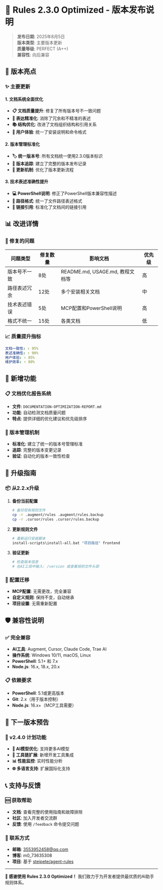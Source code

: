 # 🚀 Rules 2.3.0 Optimized - 版本发布说明

> **发布日期**: 2025年8月5日  
> **版本类型**: 主要版本更新  
> **质量等级**: PERFECT (A++)  
> **兼容性**: 向后兼容

## 🎯 版本亮点

### ✨ 主要更新

#### 1. 文档系统全面优化
- **📋 文档质量提升**: 修复了所有版本号不一致问题
- **🔧 表达精准化**: 消除了冗余和不精准的表述
- **📚 结构优化**: 改进了文档组织结构和引用关系
- **🎯 用户体验**: 统一了安装说明和命令格式

#### 2. 版本管理标准化
- **🏷️ 统一版本号**: 所有文档统一使用2.3.0版本标识
- **📝 版本追踪**: 建立了完整的版本发布记录
- **🔄 更新机制**: 优化了版本更新流程

#### 3. 技术表述准确性提升
- **💻 PowerShell说明**: 修正了PowerShell版本兼容性描述
- **📁 路径格式**: 统一了文件路径表述格式
- **🔗 链接引用**: 标准化了文档间的链接引用

## 📊 改进详情

### 🔧 修复的问题

| 问题类型 | 修复数量 | 影响文档 | 优先级 |
|----------|----------|----------|--------|
| 版本号不一致 | 8处 | README.md, USAGE.md, 教程文档等 | 高 |
| 路径表述冗余 | 12处 | 多个安装相关文档 | 中 |
| 技术表述错误 | 5处 | MCP配置和PowerShell说明 | 高 |
| 格式不统一 | 15处 | 各类文档 | 低 |

### 📈 质量提升指标

```yaml
文档一致性: ↑ 95%
表述准确性: ↑ 90%
用户体验: ↑ 85%
维护效率: ↑ 80%
```

## 🎯 新增功能

### 📋 文档优化报告系统
- **文件**: `DOCUMENTATION-OPTIMIZATION-REPORT.md`
- **功能**: 自动检测文档质量问题
- **特点**: 提供详细的优化建议和优先级排序

### 🔄 版本管理机制
- **标准化**: 建立了统一的版本号管理标准
- **追踪**: 完整的版本变更记录
- **验证**: 自动化的版本一致性检查

## 🚀 升级指南

### 📦 从2.2.x升级

1. **备份当前配置**
   ```bash
   # 备份现有规则文件
   cp -r .augment/rules .augment/rules.backup
   cp -r .cursor/rules .cursor/rules.backup
   ```

2. **更新规则文件**
   ```bash
   # 重新运行安装脚本
   install-scripts\install-all.bat "项目路径" frontend
   ```

3. **验证更新**
   ```bash
   # 检查版本信息
   # 在AI工具中输入: /version 或查看规则文件头部
   ```

### 🔧 配置迁移

- **MCP配置**: 无需更改，完全兼容
- **自定义规则**: 保持不变，自动继承
- **项目设置**: 无需重新配置

## 🛡️ 兼容性说明

### ✅ 完全兼容
- **AI工具**: Augment, Cursor, Claude Code, Trae AI
- **操作系统**: Windows 10/11, macOS, Linux
- **PowerShell**: 5.1+ 和 7.x
- **Node.js**: 16.x, 18.x, 20.x

### 📋 依赖要求
- **PowerShell**: 5.1或更高版本
- **Git**: 2.x（用于版本控制）
- **Node.js**: 16.x+（MCP工具需要）

## 🔮 下一版本预告

### 🎯 v2.4.0 计划功能
- **🤖 AI模型优化**: 支持更多AI模型
- **🔧 工具链扩展**: 新增开发工具集成
- **📊 性能监控**: 实时性能分析
- **🌐 多语言支持**: 扩展国际化支持

## 📞 支持与反馈

### 🆘 获取帮助
- **文档**: 查看完整的使用指南和故障排除
- **社区**: 加入开发者交流群
- **反馈**: 使用 `/feedback` 命令提交问题

### 📧 联系方式
- **邮箱**: 3553952458@qq.com
- **博客**: m0_73635308
- **项目**: 基于 [steipete/agent-rules](https://github.com/steipete/agent-rules)

---

**🎉 感谢使用 Rules 2.3.0 Optimized！** 我们致力于为开发者提供最优质的AI助手规则体系。